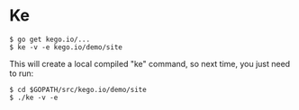 Ke
==

	$ go get kego.io/...
	$ ke -v -e kego.io/demo/site

This will create a local compiled "ke" command, so next time, you just need to run:

	$ cd $GOPATH/src/kego.io/demo/site
	$ ./ke -v -e 
	
